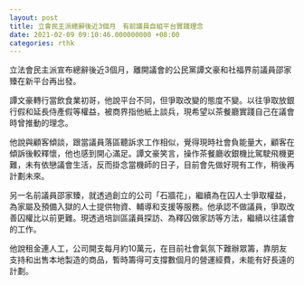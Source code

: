 ```yaml
---
layout: post
title: 立會民主派總辭後近3個月　有前議員自組平台實踐理念
date: 2021-02-09 09:10:46.000000000 +08:00
categories: rthk
---
```


立法會民主派宣布總辭後近3個月，離開議會的公民黨譚文豪和社福界前議員邵家臻在新平台再出發。

譚文豪轉行當飲食業初哥，他說平台不同，但爭取改變的態度不變。以往爭取放銀行假和延長侍產假等權益，被商界指他紙上談兵，現希望以茶餐廳實踐自己在議會時曾推動的理念。

他說與顧客傾談，跟當議員落區聽訴求工作相似，覺得現時社會負能量大，顧客在傾訴後較釋懷，他也感到開心滿足。譚文豪笑言，操作茶餐廳收銀機比駕駛飛機更難，未有依戀議會生活，反而掛念當機師的日子，目前會先做好現有工作，稍後再計劃未來。

另一名前議員邵家臻，就透過創立的公司「石牆花」，繼續為在囚人士爭取權益，為家屬及預備入獄的人士提供物資、輔導和支援等服務。他承認不做議員，爭取改善囚權比以前更難。現透過培訓區議員探訪、為釋囚做家訪等方法，繼續以往議會的工作。

他說租金連人工，公司開支每月約10萬元，在目前社會氣氛下難辦眾籌，靠朋友支持和出售本地製造的商品，暫時籌得可支撐數個月的營運經費，未能有好長遠的計劃。
